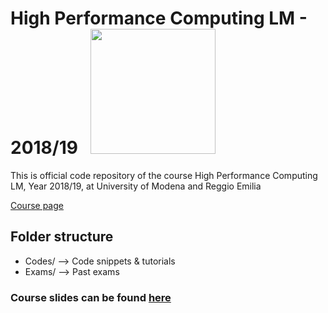 # High Performance Computing LM - 2018/19&nbsp;&nbsp;&nbsp;<img src="https://www.unimore.it/_img/Sigillo2015.svg" width="200" />
This is official code repository of the course High Performance Computing LM, Year 2018/19, at University of Modena and Reggio Emilia

<a href="http://algo.ing.unimo.it/people/andrea/Didattica/HPC/index.html">Course page</a>


## Folder structure

- Codes/ --> Code snippets & tutorials
- Exams/ --> Past exams

### Course slides can be found <a href="http://algo.ing.unimo.it/people/andrea/Didattica/HPC/index.html">here</a>
